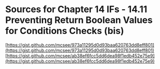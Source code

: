 # Sources for Chapter 14 IFs - 14.11 Preventing Return Boolean Values for Conditions Checks (bis)

[https://gist.github.com/mcsee/973a11295d0d93baa620763dd8eff801](https://gist.github.com/mcsee/973a11295d0d93baa620763dd8eff801)
[https://gist.github.com/mcsee/ab38ef6fcc5dd6dea98f1edb452e75e9](https://gist.github.com/mcsee/ab38ef6fcc5dd6dea98f1edb452e75e9)